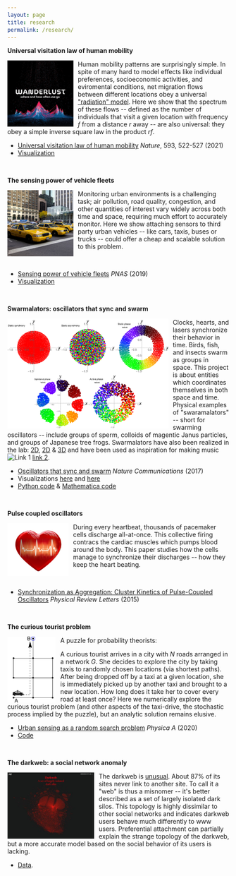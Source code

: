 ```yaml
---
layout: page
title: research
permalink: /research/
---
```



**Universal visitation law of human mobility**

<img src="/wanderlust.png"
alt="Markdown Monster icon"
style="float: left; margin-right: 10px;"
height="150"
align = "left"/>

Human mobility patterns are surprisingly simple. In spite of many hard to model effects like individual preferences, socioeconomic activities, and eviromental conditions, net migration flows between different locations obey a universal ["radiation" model](https://en.wikipedia.org/wiki/Radiation_law_for_human_mobility#:~:text=type%20of%20network.-,The%20radiation%20model,of%20people%20between%20different%20locations.). Here we show that the spectrum of these flows -- defined as the number of individuals that visit a given location with frequency *f* from a distance *r* away -- are also universal: they obey a simple inverse square law in the product *rf*. 
 
* [Universal visitation law of human mobility](https://www.nature.com/articles/s41586-021-03480-9) *Nature*, 593, 522-527 (2021)
* [Visualization](https://senseable.mit.edu/wanderlust/)

&nbsp;
&nbsp;
&nbsp;
&nbsp;
&nbsp;
&nbsp;
&nbsp;
&nbsp;
&nbsp;
&nbsp;

**The sensing power of vehicle fleets**

<img src="/taxi.jpg"
alt="Markdown Monster icon"
style="float: left; margin-right: 10px;"
height="150"
align = "left"/>

Monitoring urban environments is a challenging task; air pollution, road quality, congestion, and other quantities of interest vary widely across both time and space, requiring much effort to accurately monitor. Here we show attaching sensors to third party urban vehicles -- like cars, taxis, buses or trucks -- could offer a cheap and scalable solution to this problem.

&nbsp;
&nbsp;
&nbsp;
&nbsp;
&nbsp;
&nbsp;

* [Sensing power of vehicle fleets](https://www.pnas.org/content/pnas/early/2019/06/10/1821667116.full.pdf) *PNAS* (2019)
* [Visualization](https://senseable.mit.edu/wanderlust/)

&nbsp;
&nbsp;
&nbsp;
&nbsp;
&nbsp;
&nbsp;
&nbsp;
&nbsp;
&nbsp;
&nbsp;



**Swarmalators: oscillators that sync and swarm**

<img src="/swarmalator_states.png"
alt="Markdown Monster icon"
style="float: left; margin-right: 10px;"
height="250"
align = "left"/>

Clocks, hearts, and lasers synchronize their behavior in time. Birds, fish, and insects swarm as groups in space. This project is about entities which coordinates themselves in both space and time. Physical examples of "swaramalators" -- short for swarming oscillators -- include groups of sperm, colloids of magentic Janus particles, and groups of Japanese tree frogs. Swarmalators have also been realized in the lab: [2D](https://www.youtube.com/watch?v=LUp_5bMMqXE), [2D](https://www.youtube.com/watch?v=ic4zEgVMSsA) & [3D](https://www.youtube.com/watch?v=Db6aiSa4soU&feature=youtu.be) and have been used as inspiration for making music![Link 1](https://www.youtube.com/watch?v=N85Og0TxyNo) [link 2](https://www.youtube.com/watch?v=lq0JKNig37s).


* [Oscillators that sync and swarm](https://www.nature.com/articles/s41467-017-01190-3) *Nature Communications* (2017)
* Visualizations [here](http://usediscretion.blogspot.com/2017/01/the-swarmalator.html) and [here](https://www.complexity-explorables.org/explorables/swarmalators/)
* [Python code](https://github.com/Khev/swarmalators) & [Mathematica code](https://notebookarchive.org/swarmalators--2019-05-cgd0h02/)

&nbsp;
&nbsp;
&nbsp;
&nbsp;


**Pulse coupled oscillators**

<img src="/heartbeat.png"
alt="Markdown Monster icon"
style="float: left; margin-right: 10px;"
height="120"
align = "left"/>

During every heartbeat, thousands of pacemaker cells discharge all-at-once. This collective firing contracs the cardiac muscles which pumps blood around the body. This paper studies how the cells manage to synchronize their discharges -- how they keep the heart beating.


&nbsp;
&nbsp;
&nbsp;
&nbsp;

* [Synchronization as Aggregation: Cluster Kinetics of Pulse-Coupled Oscillators](https://journals.aps.org/prl/abstract/10.1103/PhysRevLett.115.064101) *Physical Review Letters* (2015)


&nbsp;
&nbsp;
&nbsp;
&nbsp;
&nbsp;
&nbsp;
&nbsp;
&nbsp;
&nbsp;
&nbsp;
&nbsp;
&nbsp;
&nbsp;



**The curious tourist problem**

<img src="/taxi-drive-cropped.png"
alt="Markdown Monster icon"
style="float: left; margin-right: 10px;"
height="150"
align = "left"/>

A puzzle for probability theorists: 

A curious tourist arrives in a city with *N* roads arranged in a network *G*. She decides to explore the city by taking taxis to randomly chosen locations (via  shortest paths). After being dropped off by a taxi at a given location, she is immediately picked up by another taxi and brought to a new location. How long does it take her to cover every road at least once? Here we  numerically explore the curious tourist problem (and other aspects of the taxi-drive, the stochastic process implied by the puzzle), but an analytic solution remains elusive.


* [Urban sensing as a random search problem](https://www.pnas.org/content/pnas/early/2019/06/10/1821667116.full.pdf) *Physica A* (2020)
* [Code](https://github.com/Khev/the_taxi_drive)


&nbsp;
&nbsp;
&nbsp;
&nbsp;
&nbsp;
&nbsp;
&nbsp;
&nbsp;
&nbsp;
&nbsp;


**The darkweb: a social network anomaly**

<img src="/darkweb.png"
alt="Markdown Monster icon"
style="float: left; margin-right: 10px;"
height="150"
align = "left"/>

The darkweb is [unusual](https://arxiv.org/abs/2005.14023). About 87% of its sites never link to another site. To call it a "web" is thus a misnomer -- it's better described as a set of largely isolated dark silos. This topology is highly dissimilar to other social networks and indicates darkweb users behave much differently to www users. Preferential attachment can partially explain the strange topology of the darkweb, but a more accurate model based on the social behavior of its users is lacking. 

* [Data](https://github.com/Khev/darkweb).

&nbsp;
&nbsp;
&nbsp;
&nbsp;
&nbsp;
&nbsp;
&nbsp;
&nbsp;
&nbsp;
&nbsp;
&nbsp;
&nbsp;
&nbsp;



